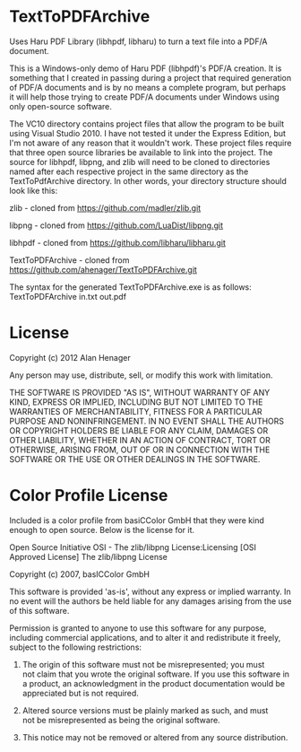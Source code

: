 TextToPDFArchive
================

Uses Haru PDF Library (libhpdf, libharu) to turn a text file into a PDF/A document.

This is a Windows-only demo of Haru PDF (libhpdf)'s PDF/A creation. It is something that I created in passing during 
a project that required generation of PDF/A documents and is by no means a complete program, but perhaps it will help
those trying to create PDF/A documents under Windows using only open-source software.

The VC10 directory contains project files that allow the program to be built using Visual Studio 2010. I have not
tested it under the Express Edition, but I'm not aware of any reason that it wouldn't work. These project files 
require that three open source libraries be available to link into the project. The source for libhpdf, libpng, and
zlib will need to be cloned to directories named after each respective project in the same directory as the 
TextToPdfArchive directory. In other words, your directory structure should look like this:

zlib - cloned from https://github.com/madler/zlib.git

libpng - cloned from https://github.com/LuaDist/libpng.git

libhpdf - cloned from https://github.com/libharu/libharu.git

TextToPDFArchive - cloned from https://github.com/ahenager/TextToPDFArchive.git

The syntax for the generated TextToPDFArchive.exe is as follows:
TextToPDFArchive in.txt out.pdf

License
=======
Copyright (c) 2012 Alan Henager

Any person may use, distribute, sell, or modify this work with limitation.

THE SOFTWARE IS PROVIDED "AS IS", WITHOUT WARRANTY OF ANY KIND, EXPRESS OR IMPLIED, INCLUDING BUT NOT LIMITED TO THE WARRANTIES OF MERCHANTABILITY, FITNESS FOR A PARTICULAR PURPOSE AND NONINFRINGEMENT. IN NO EVENT SHALL THE AUTHORS OR COPYRIGHT HOLDERS BE LIABLE FOR ANY CLAIM, DAMAGES OR OTHER LIABILITY, WHETHER IN AN ACTION OF CONTRACT, TORT OR OTHERWISE, ARISING FROM, OUT OF OR IN CONNECTION WITH THE SOFTWARE OR THE USE OR OTHER DEALINGS IN THE SOFTWARE.

Color Profile License
=====================

Included is a color profile from basiCColor GmbH that they were kind enough to open source. Below is the license 
for it.

Open Source Initiative OSI - The zlib/libpng License:Licensing
[OSI Approved License]
The zlib/libpng License

Copyright (c) 2007, basICColor GmbH

This software is provided 'as-is', without any express or implied
warranty. In no event will the authors be held liable for any damages
arising from the use of this software.

Permission is granted to anyone to use this software for any purpose,
including commercial applications, and to alter it and redistribute it
freely, subject to the following restrictions:

  1. The origin of this software must not be misrepresented; you must  
not
  claim that you wrote the original software. If you use this software
  in a product, an acknowledgment in the product documentation would be
  appreciated but is not required.

  2. Altered source versions must be plainly marked as such, and must  
not be
  misrepresented as being the original software.

  3. This notice may not be removed or altered from any source
  distribution.
